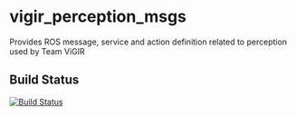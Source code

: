 # vigir_perception_msgs
Provides ROS message, service and action definition related to perception used by Team ViGIR


## Build Status

[![Build Status](https://travis-ci.org/team-vigir/vigir_perception_msgs.svg)](https://travis-ci.org/team-vigir/vigir_perception_msgs)